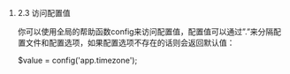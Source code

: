 1. 2.3 访问配置值
   
   你可以使用全局的帮助函数config来访问配置值，配置值可以通过”.”来分隔配置文件和配置选项，如果配置选项不存在的话则会返回默认值：
   
   $value = config('app.timezone');